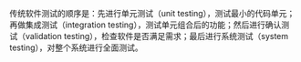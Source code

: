 传统软件测试的顺序是：先进行单元测试（unit testing），测试最小的代码单元；再做集成测试（integration testing），测试单元组合后的功能；然后进行确认测试（validation testing），检查软件是否满足需求；最后进行系统测试（system testing），对整个系统进行全面测试。